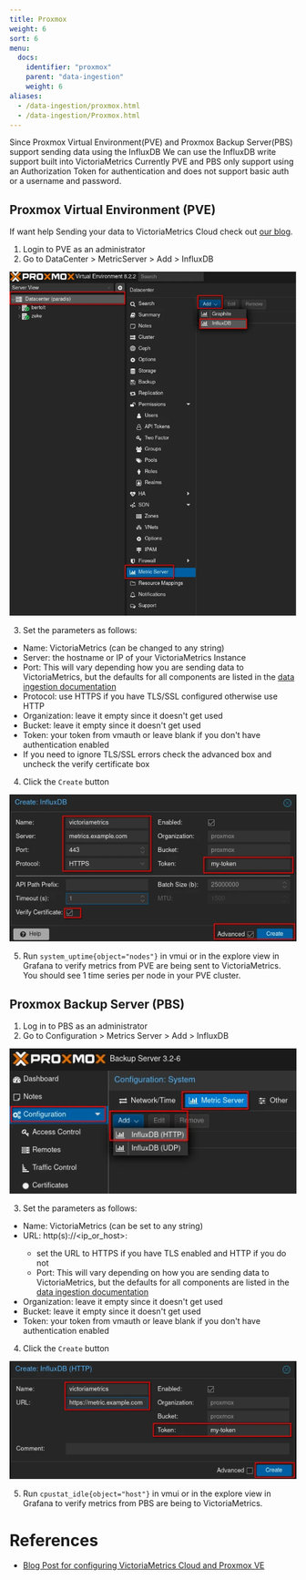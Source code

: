 ```yaml
---
title: Proxmox
weight: 6
sort: 6
menu:
  docs:
    identifier: "proxmox"
    parent: "data-ingestion"
    weight: 6
aliases:
  - /data-ingestion/proxmox.html
  - /data-ingestion/Proxmox.html
---
```

Since Proxmox Virtual Environment(PVE) and Proxmox Backup Server(PBS) support sending data using the InfluxDB We can use the InfluxDB write support built into VictoriaMetrics
Currently PVE and PBS only support using an Authorization Token for authentication and does not support basic auth or a username and password.

## Proxmox Virtual Environment (PVE)
If want help Sending your data to VictoriaMetrics Cloud check out [our blog](https://victoriametrics.com/blog/proxmox-monitoring-with-dbaas/).

1. Login to PVE as an administrator
2. Go to DataCenter > MetricServer > Add > InfluxDB

![PVE Metric Navigation](pve-nav.webp)

3. Set the parameters as follows:
  - Name: VictoriaMetrics (can be changed to any string)
  - Server: the hostname or IP of your VictoriaMetrics Instance
  - Port: This will vary depending how you are sending data to VictoriaMetrics, but the defaults for all components are listed in the [data ingestion documentation](https://docs.victoriametrics.com/data-ingestion.html)
  - Protocol: use HTTPS if you have TLS/SSL configured otherwise use HTTP
  - Organization: leave it empty since it doesn't get used
  - Bucket: leave it empty since it doesn't get used
  - Token: your token from vmauth or leave blank if you don't have authentication enabled
  - If you need to ignore TLS/SSL errors check the advanced box and uncheck the verify certificate box
4. Click the `Create` button

![PVE Metric Form](pve-form.webp)

5. Run `system_uptime{object="nodes"}` in vmui or in the explore view in Grafana to verify metrics from PVE are being sent to VictoriaMetrics.
You should see 1 time series per node in your PVE cluster.

## Proxmox Backup Server (PBS)
1. Log in to PBS as an administrator
2. Go to Configuration > Metrics Server > Add > InfluxDB


![PBS Metric Navigation](pbs-nav.webp)


3.  Set the parameters as follows:
  - Name: VictoriaMetrics (can be set to any string)
  - URL: http(s)://<ip_or_host>:<port>
    - set the URL to HTTPS if you have TLS enabled and HTTP if you do not
    - Port: This will vary depending on how you are sending data to VictoriaMetrics, but the defaults for all components are listed in the [data ingestion documentation](https://docs.victoriametrics.com/data-ingestion.html)
  - Organization: leave it empty since it doesn't get used
  - Bucket: leave it empty since it doesn't get used
  - Token: your token from vmauth or leave blank if you don't have authentication enabled
4. Click the `Create` button


![PBS Metric Form](pbs-form.webp)


5. Run `cpustat_idle{object="host"}` in vmui or in the explore view in Grafana to verify metrics from PBS are being to VictoriaMetrics.


# References
- [Blog Post for configuring VictoriaMetrics Cloud and Proxmox VE](https://victoriametrics.com/blog/proxmox-monitoring-with-dbaas/)
